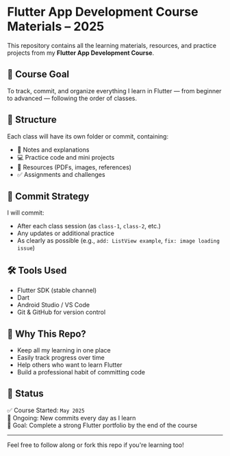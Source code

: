 # Flutter App Development Course Materials – 2025

This repository contains all the learning materials, resources, and practice projects from my **Flutter App Development Course**.

## 📅 Course Goal
To track, commit, and organize everything I learn in Flutter — from beginner to advanced — following the order of classes.

## 📁 Structure
Each class will have its own folder or commit, containing:
- 📝 Notes and explanations
- 💻 Practice code and mini projects
- 📂 Resources (PDFs, images, references)
- ✅ Assignments and challenges

## 🔄 Commit Strategy
I will commit:
- After each class session (as `class-1`, `class-2`, etc.)
- Any updates or additional practice
- As clearly as possible (e.g., `add: ListView example`, `fix: image loading issue`)

## 🛠️ Tools Used
- Flutter SDK (stable channel)
- Dart
- Android Studio / VS Code
- Git & GitHub for version control

## 🧠 Why This Repo?
- Keep all my learning in one place
- Easily track progress over time
- Help others who want to learn Flutter
- Build a professional habit of committing code

## 📌 Status
✅ Course Started: `May 2025`  
🚀 Ongoing: New commits every day as I learn  
🎯 Goal: Complete a strong Flutter portfolio by the end of the course

---

Feel free to follow along or fork this repo if you're learning too!
